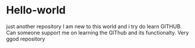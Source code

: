 # Hello-world
just another repository
I am new to this world and i try do learn GITHUB.
Can someone support me on learning the GIThub and its functionalty.
Very ggod repository
